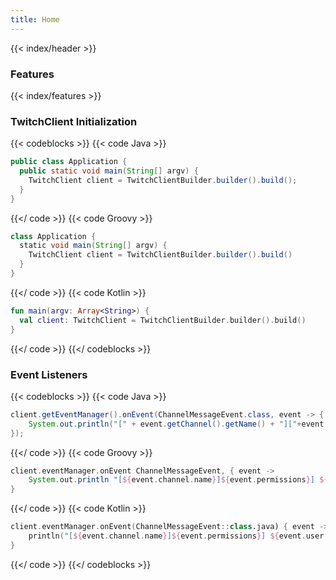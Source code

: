 ```yaml
---
title: Home
---
```


{{< index/header >}}

### Features

{{< index/features >}}

### TwitchClient Initialization

{{< codeblocks >}}
{{< code Java >}}
```java
public class Application {
  public static void main(String[] argv) {
    TwitchClient client = TwitchClientBuilder.builder().build();
  }
}
```
{{</ code >}}
{{< code Groovy >}}

```groovy
class Application {
  static void main(String[] argv) {
    TwitchClient client = TwitchClientBuilder.builder().build()
  }
}
```

{{</ code >}}
{{< code Kotlin >}}

```kotlin
fun main(argv: Array<String>) {
  val client: TwitchClient = TwitchClientBuilder.builder().build()
}
```

{{</ code >}}
{{</ codeblocks >}}

### Event Listeners

{{< codeblocks >}}
{{< code Java >}}

```java
client.getEventManager().onEvent(ChannelMessageEvent.class, event -> {
	System.out.println("[" + event.getChannel().getName() + "]["+event.getPermissions().toString()+"] " + event.getUser().getName() + ": " + event.getMessage());
});
```

{{</ code >}}
{{< code Groovy >}}

```groovy
client.eventManager.onEvent ChannelMessageEvent, { event ->
	System.out.println "[${event.channel.name}]${event.permissions}] ${event.user.name}: ${event.message}"
}
```

{{</ code >}}
{{< code Kotlin >}}

```kotlin
client.eventManager.onEvent(ChannelMessageEvent::class.java) { event ->
	println("[${event.channel.name}]${event.permissions}] ${event.user.name}: ${event.message}")
}
```

{{</ code >}}
{{</ codeblocks >}}